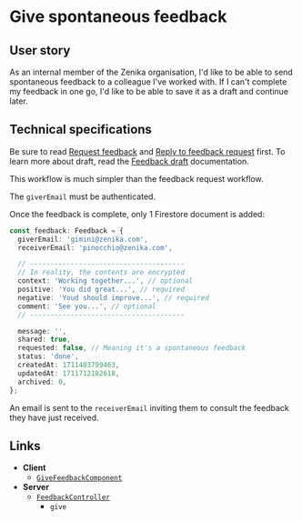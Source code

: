 # Give spontaneous feedback

## User story

As an internal member of the Zenika organisation, I'd like to be able to send spontaneous feedback to a colleague I've worked with.
If I can't complete my feedback in one go, I'd like to be able to save it as a draft and continue later.

## Technical specifications

Be sure to read [Request feedback](./request-feedback) and [Reply to feedback request](./reply-to-feedback-request) first.
To learn more about draft, read the [Feedback draft](./feedback-draft) documentation.

This workflow is much simpler than the feedback request workflow.

The `giverEmail` must be authenticated.

Once the feedback is complete, only 1 Firestore document is added:

```ts
const feedback: Feedback = {
  giverEmail: 'gimini@zenika.com',
  receiverEmail: 'pinocchio@zenika.com',

  // --------------------------------------
  // In reality, the contents are encrypted
  context: 'Working together...', // optional
  positive: 'You did great...', // required
  negative: 'Youd should improve...', // required
  comment: 'See you...', // optional
  // --------------------------------------

  message: '',
  shared: true,
  requested: false, // Meaning it's a spontaneous feedback
  status: 'done',
  createdAt: 1711403799463,
  updatedAt: 1711712182618,
  archived: 0,
};
```

An email is sent to the `receiverEmail` inviting them to consult the feedback they have just received.

## Links

- **Client**
  - [`GiveFeedbackComponent`](https://github.com/Zenika/feedzback/blob/main/client/src/app/give-feedback/give-feedback/give-feedback.component.ts)
- **Server**
  - [`FeedbackController`](https://github.com/Zenika/feedzback/blob/main/server/src/feedback/feedback.controller.ts)
    - `give`
